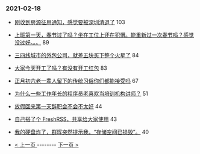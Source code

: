 ### 2021-02-18 
- [刚收到房源征用通知，感觉要被深圳清退了](https://www.v2ex.com/t/753933) 103
- [上班第一天，春节过了吗？坐在工位上还在犯懵。能重新过一次春节吗？感觉没过好。。。](https://www.v2ex.com/t/753781) 89
- [三四线城市的外包公司，就差五块买下整个火星了](https://www.v2ex.com/t/753842) 84
- [大家今天开工了吗？有没有开工红包](https://www.v2ex.com/t/753796) 83
- [正月初六老一辈人留下的传统习俗你们都能接受吗](https://www.v2ex.com/t/753740) 67
- [为什么一些工作年长的程序员老喜欢当培训机构讲师？](https://www.v2ex.com/t/753786) 51
- [放假回来第一天辞职会不会不太好](https://www.v2ex.com/t/753907) 44
- [自己搭了个 FreshRSS，共享给大家使用](https://www.v2ex.com/t/753776) 43
- [我的硬盘炸了，群晖突然提示我，“存储空间已损毁”。](https://www.v2ex.com/t/753928) 40 

- [ < 上一页 ](https://github.com/able8/v2ex-hot-record/blob/master/2021-02-17.md) -------- [ 下一页 > ](https://github.com/able8/v2ex-hot-record/blob/master/2021-02-19.md)